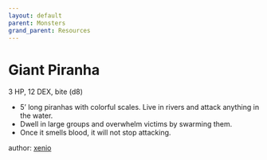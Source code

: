 ```yaml
---
layout: default
parent: Monsters
grand_parent: Resources
---
```


# Giant Piranha
3 HP, 12 DEX, bite (d8)  
- 5’ long piranhas with colorful scales.   Live in rivers and attack anything in the water.  
- Dwell in large groups and overwhelm victims by swarming them.  
- Once it smells blood, it will not stop attacking.   

author: [xenio](https://xenioinabottle.blogspot.com)

